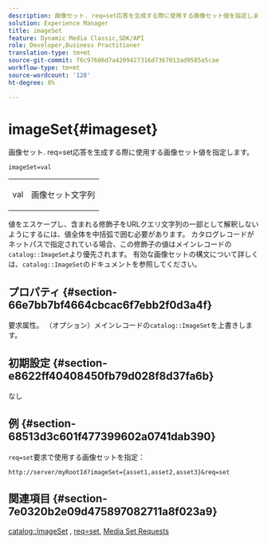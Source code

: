 ```yaml
---
description: 画像セット. req=set応答を生成する際に使用する画像セット値を指定します。
solution: Experience Manager
title: imageSet
feature: Dynamic Media Classic,SDK/API
role: Developer,Business Practitioner
translation-type: tm+mt
source-git-commit: f6c97606d7a4209427316d7367013ad9585a5cae
workflow-type: tm+mt
source-wordcount: '128'
ht-degree: 8%

---
```



# imageSet{#imageset}

画像セット. req=set応答を生成する際に使用する画像セット値を指定します。

`imageSet=val`

<table id="simpletable_F697691D166C407D82233664814F4663"> 
 <tr class="strow"> 
  <td class="stentry"> <p><span class="codeph"> <span class="varname"> val</span></span> </p> </td> 
  <td class="stentry"> <p>画像セット文字列 </p></td> 
 </tr> 
</table>

値をエスケープし、含まれる修飾子をURLクエリ文字列の一部として解釈しないようにするには、値全体を中括弧で囲む必要があります。 カタログレコードがネットパスで指定されている場合、この修飾子の値はメインレコードの`catalog::ImageSet`より優先されます。 有効な画像セットの構文について詳しくは、`catalog::ImageSet`のドキュメントを参照してください。

## プロパティ {#section-66e7bb7bf4664cbcac6f7ebb2f0d3a4f}

要求属性。 （オプション）メインレコードの`catalog::ImageSet`を上書きします。

## 初期設定 {#section-e8622ff40408450fb79d028f8d37fa6b}

なし

## 例 {#section-68513d3c601f477399602a0741dab390}

`req=set`要求で使用する画像セットを指定：

`http://server/myRootId?imageSet={asset1,asset2,asset3}&req=set`

## 関連項目 {#section-7e0320b2e09d475897082711a8f023a9}

[catalog::ImageSet](/help/aem-is-ir-api/is-api/image-catalog/image-serving-api-ref/c-image-catalog-reference/c-image-svg-data-reference/c-image-data-reference/r-imageset-cat.md) ,  [req=set](../../../../../is-api/http-ref/image-serving-api-ref/c-http-protocol-reference/c-command-reference/r-req/r-req.md#reference-907cdb4a97034db7ad94695f25552e76),  [Media Set Requests](../../../../../is-api/http-ref/image-serving-api-ref/c-http-protocol-reference/c-syntax-and-features/r-media-set-requests.md#reference-f2f2aa11208b47609fe17848d3b86a0b)
